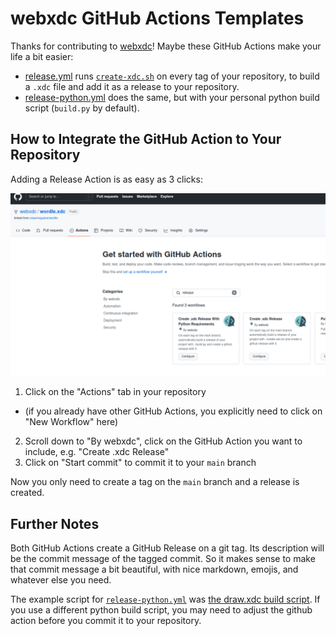 # webxdc GitHub Actions Templates

Thanks for contributing to [webxdc](https://github.com/webxdc)! Maybe these
GitHub Actions make your life a bit easier:

- [release.yml](workflow-templates/release.yml) runs
  [`create-xdc.sh`](https://github.com/webxdc/webxdc-dev/blob/master/create-xdc.sh)
  on every tag of your repository, to build a `.xdc` file and add it as a
  release to your repository.
- [release-python.yml](workflow-templates/release-python.yml) does the same,
  but with your personal python build script (`build.py` by default). 

## How to Integrate the GitHub Action to Your Repository

Adding a Release Action is as easy as 3 clicks:

![A screenshot of the GitHub Web Interface, showing where to select the GitHub Actions.](assets/github-release-actions.png)

1. Click on the "Actions" tab in your repository
  - (if you already have other GitHub Actions, you explicitly need to click on
    "New Workflow" here)
2. Scroll down to "By webxdc", click on the GitHub Action you want to include,
   e.g. "Create .xdc Release"
3. Click on "Start commit" to commit it to your `main` branch

Now you only need to create a tag on the `main` branch and a release is
created.

## Further Notes

Both GitHub Actions create a GitHub Release on a git tag. Its description will
be the commit message of the tagged commit. So it makes sense to make that
commit message a bit beautiful, with nice markdown, emojis, and whatever else
you need.

The example script for
[`release-python.yml`](workflow-templates/release-python.yml) was [the draw.xdc
build script](https://github.com/webxdc/draw.xdc/blob/main/build.py). If you
use a different python build script, you may need to adjust the github action
before you commit it to your repository.

